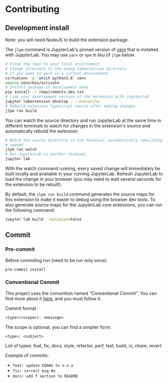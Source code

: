 # Contributing

## Development install

Note: you will need NodeJS to build the extension package.

The `jlpm` command is JupyterLab's pinned version of
[yarn](https://yarnpkg.com/) that is installed with JupyterLab. You may use
`yarn` or `npm` in lieu of `jlpm` below.

```bash
# Clone the repo to your local environment
# Change directory to the eodag-labextension directory
# If you want to work in a virtual environment
virtualenv -p `which python3.6` venv
source venv/bin/activate
# Install package in development mode
pip install -r requirements-dev.txt
# Link your development version of the extension with JupyterLab
jupyter labextension develop . --overwrite
# Rebuild extension Typescript source after making changes
jlpm run build
```

You can watch the source directory and run JupyterLab at the same time in
different terminals to watch for changes in the extension's source and
automatically rebuild the extension.

```bash
# Watch the source directory in one terminal, automatically rebuilding when
# needed
jlpm run watch
# Run JupyterLab in another terminal
jupyter lab
```

With the watch command running, every saved change will immediately be built
locally and available in your running JupyterLab. Refresh JupyterLab to load
the change in your browser (you may need to wait several seconds for the
extension to be rebuilt).

By default, the `jlpm run build` command generates the source maps for this
extension to make it easier to debug using the browser dev tools. To also
generate source maps for the JupyterLab core extensions, you can run the
following command:

```bash
jupyter lab build --minimize=False
```

## Commit

### Pre-commit

Before commiting run (need to be run only once):

```bash
pre-commit install
```

### Conventional Commit

This project uses the convention named "Conventional Commit". You can find more about it [here](https://www.conventionalcommits.org/en/v1.0.0/), and you must follow it.

Commit format :

```txt
<type>(<scope>): <message>
```

The scope is optional, you can find a simplier form:

```txt
<type>: <subject>
```

List of types: feat, fix, docs, style, refactor, perf, test, build, ci, chore, revert

Example of commits:

- `feat: update EODAG to x.x.x`
- `fix: correct bug #x`
- `docs: add Y section to README`

